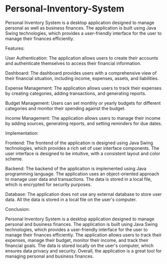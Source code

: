 # Personal-Inventory-System
Personal Inventory System is a desktop application designed to manage personal as well as business finances. The application is built using Java Swing technologies, which provides a user-friendly interface for the user to manage their finances efficiently.

Features:

User Authentication: The application allows users to create their accounts and authenticate themselves to access their financial information.

Dashboard: The dashboard provides users with a comprehensive view of their financial situation, including income, expenses, assets, and liabilities.

Expense Management: The application allows users to track their expenses by creating categories, adding transactions, and generating reports.

Budget Management: Users can set monthly or yearly budgets for different categories and monitor their spending against the budget.

Income Management: The application allows users to manage their income by adding sources, generating reports, and setting reminders for due dates.


Implementation:

Frontend: The frontend of the application is designed using Java Swing technologies, which provides a rich set of user interface components. The user interface is designed to be intuitive, with a consistent layout and color scheme.

Backend: The backend of the application is implemented using Java programming language. The application uses an object-oriented approach to manage user data and transactions. The data is stored in a local file, which is encrypted for security purposes.

Database: The application does not use any external database to store user data. All the data is stored in a local file on the user's computer.

Conclusion:

Personal Inventory System is a desktop application designed to manage personal and business finances. The application is built using Java Swing technologies, which provides a user-friendly interface for the user to manage their finances efficiently. The application allows users to track their expenses, manage their budget, monitor their income, and track their financial goals. The data is stored locally on the user's computer, which ensures data privacy and security. Overall, the application is a great tool for managing personal and business finances.
